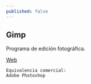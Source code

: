 ```yaml
---
published: false
---
```


## Gimp
Programa de edición fotográfica.

[Web](http://www.inkscape.org/es/)

```
Equivalencia comercial:  
Adobe Photoshop
```

